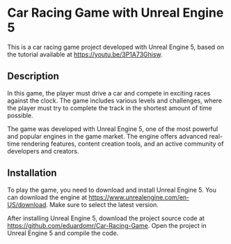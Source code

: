 # Car Racing Game with Unreal Engine 5

This is a car racing game project developed with Unreal Engine 5, based on the tutorial available at https://youtu.be/3P1A73Ghisw.

## Description

In this game, the player must drive a car and compete in exciting races against the clock. The game includes various levels and challenges, where the player must try to complete the track in the shortest amount of time possible.

The game was developed with Unreal Engine 5, one of the most powerful and popular engines in the game market. The engine offers advanced real-time rendering features, content creation tools, and an active community of developers and creators.

## Installation

To play the game, you need to download and install Unreal Engine 5. You can download the engine at https://www.unrealengine.com/en-US/download. Make sure to select the latest version.

After installing Unreal Engine 5, download the project source code at https://github.com/eduardomr/Car-Racing-Game. Open the project in Unreal Engine 5 and compile the code.
